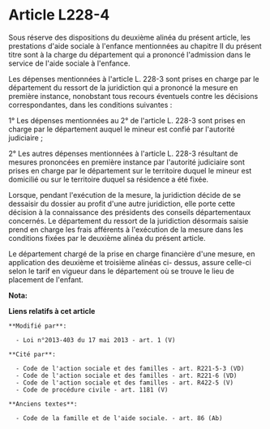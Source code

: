 # Article L228-4

Sous réserve des dispositions du deuxième alinéa du présent article, les prestations d'aide sociale à l'enfance mentionnées
au chapitre II du présent titre sont à la charge du département qui a prononcé l'admission dans le service de l'aide sociale
à l'enfance. 

Les dépenses mentionnées à l'article L. 228-3 sont prises en charge par le département du ressort de la juridiction qui a
prononcé la mesure en première instance, nonobstant tous recours éventuels contre les décisions correspondantes, dans les
conditions suivantes : 

1° Les dépenses mentionnées au 2° de l'article L. 228-3 sont prises en charge par le département auquel le mineur est confié
par l'autorité judiciaire ; 

2° Les autres dépenses mentionnées à l'article L. 228-3 résultant de mesures prononcées en première instance par l'autorité
judiciaire sont prises en charge par le département sur le territoire duquel le mineur est domicilié ou sur le territoire
duquel sa résidence a été fixée. 

Lorsque, pendant l'exécution de la mesure, la juridiction décide de se dessaisir du dossier au profit d'une autre
juridiction, elle porte cette décision à la connaissance des présidents des conseils départementaux concernés. Le département
du ressort de la juridiction désormais saisie prend en charge les frais afférents à l'exécution de la mesure dans les
conditions fixées par le deuxième alinéa du présent article. 

Le département chargé de la prise en charge financière d'une mesure, en application des deuxième et troisième alinéas ci-
dessus, assure celle-ci selon le tarif en vigueur dans le département où se trouve le lieu de placement de l'enfant.

**Nota:**



**Liens relatifs à cet article**

	**Modifié par**:

	  - Loi n°2013-403 du 17 mai 2013 - art. 1 (V)

	**Cité par**:

	  - Code de l'action sociale et des familles - art. R221-5-3 (VD)
	  - Code de l'action sociale et des familles - art. R221-6 (VD)
	  - Code de l'action sociale et des familles - art. R422-5 (V)
	  - Code de procédure civile - art. 1181 (V)

	**Anciens textes**:

	  - Code de la famille et de l'aide sociale. - art. 86 (Ab)

